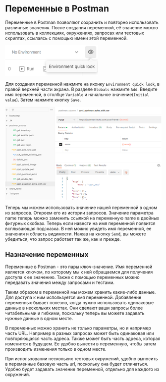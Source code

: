 # Переменные в Postman

Переменные в Postman позволяют сохранить и повторно использовать различные значения. После создания переменной, её
значение можно использовать в коллекциях, окружениях, запросах или тестовых скриптах, ссылаясь с помощью имени этой
переменной.

<img src="img/variables.png" width="300" height="100" alt="variables">

Для создания переменной нажмите на иконку `Environment quick look`, в правой верхней части экрана. В разделе `Globals`
нажмите `Add`. Введите имя переменной, в столбце `Variable` и начальное значение(`Initial value`). Затем нажмите
кнопку `Save`.

<img src="img/reques_with_a_variable.png" width="600" height="300" alt="reques with a variable">

Теперь мы можем использовать значение нашей переменной в одном из запросов. Откроем его из истории запросов. Значение
параметра name теперь можно заменить ссылкой на переменную name в двойных фигурных скобках. Теперь если навести на имя
переменной появится всплывающая подсказка. В ней можно увидеть имя переменной, ее значения и область видимости. Нажав на
кнопку `Send`, вы можете убедиться, что запрос работает так же, как и прежде.

## Назначение переменных

Переменные в Postman - это пары ключ-значение. Имя переменной является ключом, по которому мы к ней обращаемся для
получения доступа к ее значению. Также с помощью переменных можно передавать значения между запросами и тестами.

Таким образом в переменной мы можем хранить какие-либо данные. Для доступа к ним используется имя переменной. Добавление
переменных бывает полезно, когда нужно использовать одинаковые данные в нескольких местах. Они сделают ваши запросы
более читабельными и гибкими, поскольку теперь вы можете задавать нужные данные в одном месте.

В переменных можно хранить не только параметры, но и например часть URL. Например в разных запросах может быть
одинаковая или повторяющаяся часть адреса. Также может быть часть адреса, которая изменится в будущем. Ее удобно вынести
в переменную, чтобы затем производить изменения только в одном месте.

При использовании нескольких тестовых окружений, удобно выносить в переменные базовую часть url, поскольку она будет
отличаться. Удобно будет задавать значение переменной, отдельно для каждого из окружений.

